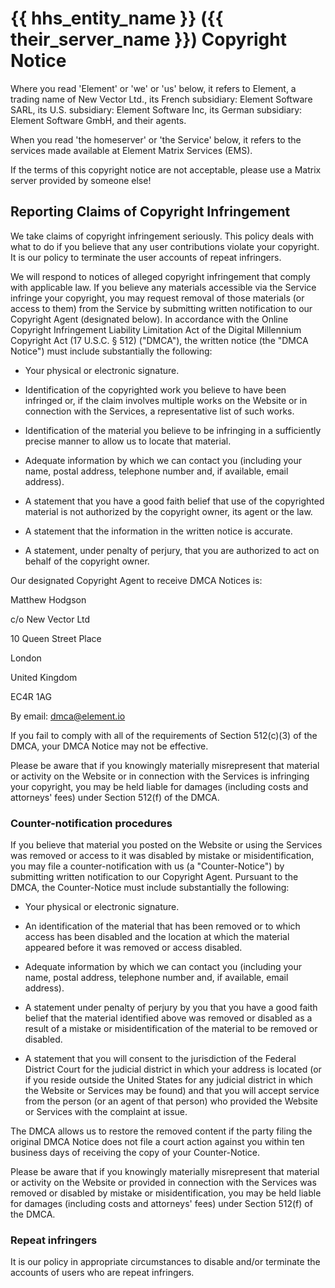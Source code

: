 # {{ hhs_entity_name }} ({{ their_server_name }}) Copyright Notice

Where you read 'Element' or 'we' or 'us' below, it refers to Element, a trading name of New Vector Ltd., its French subsidiary: Element Software SARL, its U.S. subsidiary: Element Software Inc, its German subsidiary: Element Software GmbH, and their agents.

When you read 'the homeserver' or 'the Service' below, it refers to the services made available at Element Matrix Services (EMS).

If the terms of this copyright notice are not acceptable, please use a Matrix server provided by someone else!

## Reporting Claims of Copyright Infringement

We take claims of copyright infringement seriously. This policy deals with what to do if you believe that any user contributions violate your copyright. It is our policy to terminate the user accounts of repeat infringers.

We will respond to notices of alleged copyright infringement that comply with applicable law. If you believe any materials accessible via the Service infringe your copyright, you may request removal of those materials (or access to them) from the Service by submitting written notification to our Copyright Agent (designated below). In accordance with the Online Copyright Infringement Liability Limitation Act of the Digital Millennium Copyright Act (17 U.S.C. § 512) ("DMCA"), the written notice (the "DMCA Notice") must include substantially the following:

*   Your physical or electronic signature.
    
*   Identification of the copyrighted work you believe to have been infringed or, if the claim involves multiple works on the Website or in connection with the Services, a representative list of such works.
    
*   Identification of the material you believe to be infringing in a sufficiently precise manner to allow us to locate that material.
    
*   Adequate information by which we can contact you (including your name, postal address, telephone number and, if available, email address).
    
*   A statement that you have a good faith belief that use of the copyrighted material is not authorized by the copyright owner, its agent or the law.
    
*   A statement that the information in the written notice is accurate.
    
*   A statement, under penalty of perjury, that you are authorized to act on behalf of the copyright owner.
    

Our designated Copyright Agent to receive DMCA Notices is:

Matthew Hodgson

c/o New Vector Ltd

10 Queen Street Place

London

United Kingdom

EC4R 1AG

By email: [dmca@element.io](mailto:dmca@element.io)

If you fail to comply with all of the requirements of Section 512(c)(3) of the DMCA, your DMCA Notice may not be effective.

Please be aware that if you knowingly materially misrepresent that material or activity on the Website or in connection with the Services is infringing your copyright, you may be held liable for damages (including costs and attorneys' fees) under Section 512(f) of the DMCA.

### Counter-notification procedures

If you believe that material you posted on the Website or using the Services was removed or access to it was disabled by mistake or misidentification, you may file a counter-notification with us (a "Counter-Notice") by submitting written notification to our Copyright Agent. Pursuant to the DMCA, the Counter-Notice must include substantially the following:

*   Your physical or electronic signature.
    
*   An identification of the material that has been removed or to which access has been disabled and the location at which the material appeared before it was removed or access disabled.
    
*   Adequate information by which we can contact you (including your name, postal address, telephone number and, if available, email address).
    
*   A statement under penalty of perjury by you that you have a good faith belief that the material identified above was removed or disabled as a result of a mistake or misidentification of the material to be removed or disabled.
    
*   A statement that you will consent to the jurisdiction of the Federal District Court for the judicial district in which your address is located (or if you reside outside the United States for any judicial district in which the Website or Services may be found) and that you will accept service from the person (or an agent of that person) who provided the Website or Services with the complaint at issue.
    

The DMCA allows us to restore the removed content if the party filing the original DMCA Notice does not file a court action against you within ten business days of receiving the copy of your Counter-Notice.

Please be aware that if you knowingly materially misrepresent that material or activity on the Website or provided in connection with the Services was removed or disabled by mistake or misidentification, you may be held liable for damages (including costs and attorneys' fees) under Section 512(f) of the DMCA.

### Repeat infringers

It is our policy in appropriate circumstances to disable and/or terminate the accounts of users who are repeat infringers.
